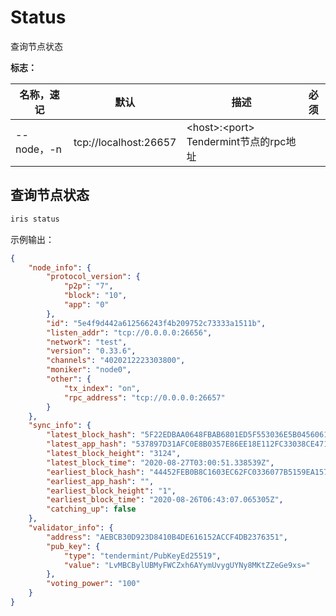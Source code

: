 # Status

查询节点状态

**标志：**

| 名称，速记 | 默认                  | 描述                                    | 必须 |
| ---------- | --------------------- | --------------------------------------- | ---- |
| --node，-n | tcp://localhost:26657 | \<host>:\<port> Tendermint节点的rpc地址 |      |

## 查询节点状态

```bash
iris status
```

示例输出：

```json
{
    "node_info": {
        "protocol_version": {
            "p2p": "7",
            "block": "10",
            "app": "0"
        },
        "id": "5e4f9d442a612566243f4b209752c73333a1511b",
        "listen_addr": "tcp://0.0.0.0:26656",
        "network": "test",
        "version": "0.33.6",
        "channels": "4020212223303800",
        "moniker": "node0",
        "other": {
            "tx_index": "on",
            "rpc_address": "tcp://0.0.0.0:26657"
        }
    },
    "sync_info": {
        "latest_block_hash": "5F22EDBAA0648FBAB6801ED5F553036E5B045606168A35839B20D55B9F6E06F3",
        "latest_app_hash": "537897D31AFC0E8B0357E86EE18E112FC33038CE471E4C715C6C414A2ADB6761",
        "latest_block_height": "3124",
        "latest_block_time": "2020-08-27T03:00:51.338539Z",
        "earliest_block_hash": "44452FEB0B8C1603EC62FC0336077B5159EA1574A0D01E88016225B8D3E38670",
        "earliest_app_hash": "",
        "earliest_block_height": "1",
        "earliest_block_time": "2020-08-26T06:43:07.065305Z",
        "catching_up": false
    },
    "validator_info": {
        "address": "AEBCB30D923D8410B4DE616152ACCF4DB2376351",
        "pub_key": {
            "type": "tendermint/PubKeyEd25519",
            "value": "LvMBCBylUBMyFWCZxh6AYymUvygUYNy8MKtZZeGe9xs="
        },
        "voting_power": "100"
    }
}
```
